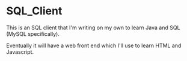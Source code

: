 SQL_Client
===

This is an SQL client that I'm writing on my own to learn Java and SQL (MySQL specifically).

Eventually it will have a web front end which I'll use to learn HTML and Javascript.